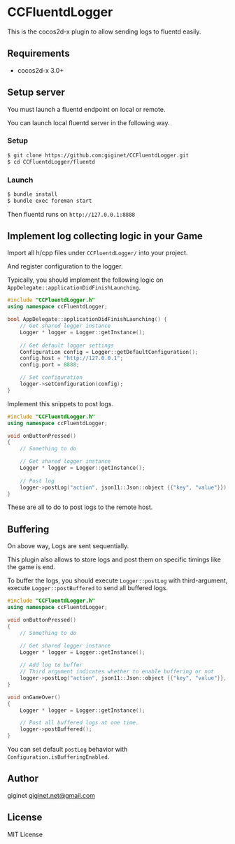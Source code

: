 # CCFluentdLogger

This is the cocos2d-x plugin to allow sending logs to fluentd easily.

## Requirements

- cocos2d-x 3.0+

## Setup server

You must launch a fluentd endpoint on local or remote.

You can launch local fluentd server in the following way.

### Setup

```sh
$ git clone https://github.com:giginet/CCFluentdLogger.git
$ cd CCFluentdLogger/fluentd
```

### Launch

```sh
$ bundle install
$ bundle exec foreman start
```

Then fluentd runs on `http://127.0.0.1:8888`

## Implement log collecting logic in your Game

Import all h/cpp files under `CCFluentdLogger/` into your project.

And register configuration to the logger.

Typically, you should implement the following logic on `AppDelegate::applicationDidFinishLaunching`.

```cpp
#include "CCFluentdLogger.h"
using namespace ccFluentdLogger;

bool AppDelegate::applicationDidFinishLaunching() {
    // Get shared logger instance
    Logger * logger = Logger::getInstance();
    
    // Get default logger settings
    Configuration config = Logger::getDefaultConfiguration();
    config.host = "http://127.0.0.1";
    config.port = 8888;

    // Set configuration
    logger->setConfiguration(config);
}
```

Implement this snippets to post logs.

```cpp
#include "CCFluentdLogger.h"
using namespace ccFluentdLogger;

void onButtonPressed()
{
    // Something to do

    // Get shared logger instance
    Logger * logger = Logger::getInstance();
    
    // Post log
    logger->postLog("action", json11::Json::object {{"key", "value"}});
}
```

These are all to do to post logs to the remote host.

## Buffering

On above way, Logs are sent sequentially.

This plugin also allows to store logs and post them on specific timings like the game is end.

To buffer the logs, you should execute `Logger::postLog` with third-argument, execute `Logger::postBuffered` to send all buffered logs.


```cpp
#include "CCFluentdLogger.h"
using namespace ccFluentdLogger;

void onButtonPressed()
{
    // Something to do

    // Get shared logger instance
    Logger * logger = Logger::getInstance();
    
    // Add log to buffer
    // Third argument indicates whether to enable buffering or not
    logger->postLog("action", json11::Json::object {{"key", "value"}}, true);
}

void onGameOver()
{
    Logger * logger = Logger::getInstance();

    // Post all buffered logs at one time.
    logger->postBuffered();
}
```

You can set default `postLog` behavior with `Configuration.isBufferingEnabled`.

## Author

giginet <giginet.net@gmail.com>

## License

MIT License
